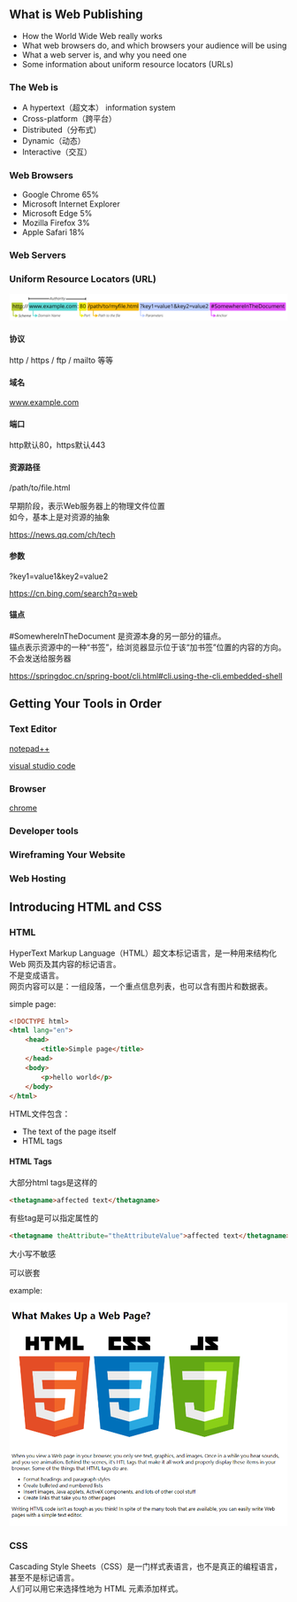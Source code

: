 ## What is Web Publishing

* How the World Wide Web really works
* What web browsers do, and which browsers your audience will be using
* What a web server is, and why you need one
* Some information about uniform resource locators (URLs)

### The Web is

* A hypertext（超文本） information system
* Cross-platform（跨平台）
* Distributed（分布式）
* Dynamic（动态）
* Interactive（交互）

### Web Browsers

* Google Chrome 65%
* Microsoft Internet Explorer
* Microsoft Edge 5%
* Mozilla Firefox 3%
* Apple Safari 18%

### Web Servers

### Uniform Resource Locators (URL)

![](mdn-url-all.png)

#### 协议

http / https / ftp / mailto 等等

#### 域名

www.example.com

#### 端口

http默认80，https默认443

#### 资源路径

/path/to/file.html

早期阶段，表示Web服务器上的物理文件位置  
如今，基本上是对资源的抽象

https://news.qq.com/ch/tech

#### 参数

?key1=value1&key2=value2

https://cn.bing.com/search?q=web

#### 锚点

#SomewhereInTheDocument 是资源本身的另一部分的锚点。  
锚点表示资源中的一种“书签”，给浏览器显示位于该“加书签”位置的内容的方向。  
不会发送给服务器

https://springdoc.cn/spring-boot/cli.html#cli.using-the-cli.embedded-shell

## Getting Your Tools in Order

### Text Editor

[notepad++](https://notepad-plus-plus.org/downloads/)

[visual studio code](https://code.visualstudio.com/)

### Browser

[chrome](https://www.google.cn/chrome/)

### Developer tools

### Wireframing Your Website

### Web Hosting

## Introducing HTML and CSS

### HTML

HyperText Markup Language（HTML）超文本标记语言，是一种用来结构化 Web 网页及其内容的标记语言。   
不是变成语言。  
网页内容可以是：一组段落，一个重点信息列表，也可以含有图片和数据表。

simple page:

```html
<!DOCTYPE html>
<html lang="en">
    <head>
        <title>Simple page</title>
    </head>
    <body>
        <p>hello world</p>
    </body>
</html>
```

HTML文件包含：

* The text of the page itself
* HTML tags

#### HTML Tags

大部分html tags是这样的

```html
<thetagname>affected text</thetagname>
```

有些tag是可以指定属性的

```html
<thetagname theAttribute="theAttributeValue">affected text</thetagname>
```

大小写不敏感

可以嵌套

example:

![](ExamplePage.png)

### CSS

Cascading Style Sheets（CSS）是一门样式表语言，也不是真正的编程语言，甚至不是标记语言。  
人们可以用它来选择性地为 HTML 元素添加样式。




